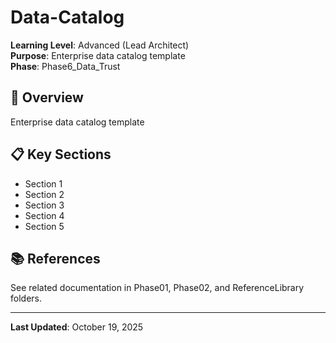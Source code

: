 # Data-Catalog

**Learning Level**: Advanced (Lead Architect)  
**Purpose**: Enterprise data catalog template  
**Phase**: Phase6_Data_Trust

## 🎯 Overview

Enterprise data catalog template

## 📋 Key Sections

- Section 1
- Section 2
- Section 3
- Section 4
- Section 5

## 📚 References

See related documentation in Phase01, Phase02, and ReferenceLibrary folders.

---

**Last Updated**: October 19, 2025
